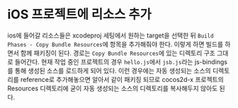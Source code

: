 # iOS 프로젝트에 리소스 추가

ios에 들어갈 리소스들은 xcodeproj 세팅에서 원하는 target을 선택한 뒤 `Build Phases - Copy Bundle Resources`에 항목을 추가해줘야 한다. 이렇게 하면 빌드를 하면서 함께 패키징이 된다. 경로는 `Copy Bundle Resources`에 있는 디렉토리 구조 그대로 들어간다. 현재 작업 중인 프로젝트의 경우 `hello.js`에서 `jsb.js`라는 js-bindings를 통해 생성된 소스를 로드하게 되어 있다. 이런 경우에는 자동 생성되는 소스의 디렉토리를 reference로 추가해놓으면 알아서 같이 패키징 되므로 cocos2d-x 프로젝트의 Resources 디렉토리에 굳이 자동 생성되는 소스의 디렉토리를 복사해두지 않아도 된다. 
